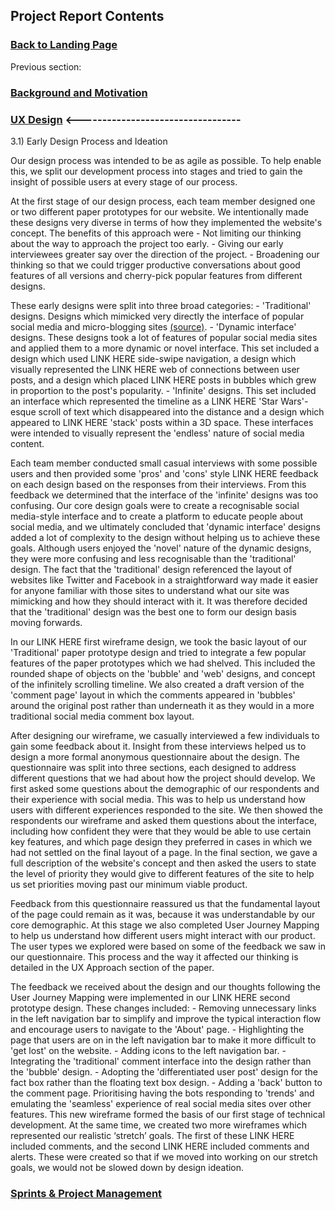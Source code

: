 ## Project Report Contents

###  [Back to Landing Page](../README.md)

Previous section:

### [Background and Motivation](BackgroundAndMotivation.md)

### [UX Design](UXDesign.md) <----------------------------------

3.1) Early Design Process and Ideation

Our design process was intended to be as agile as possible. To help enable this, we split our development process into stages and tried to gain the insight of possible users at every stage of our process. 

At the first stage of our design process, each team member designed one or two different paper prototypes for our website. We intentionally made these designs very diverse in terms of how they implemented the website's concept. The benefits of this approach were
        - Not limiting our thinking about the way to approach the project too early.
        - Giving our early interviewees greater say over the direction of the project.
        - Broadening our thinking so that we could trigger productive conversations about good features of all versions and cherry-pick popular features from different designs.

These early designs were split into three broad categories:
        - 'Traditional' designs. Designs which mimicked very directly the interface of popular social media and micro-blogging sites [(source)](https://github.com/A-Madeline-Bates/Group-Web-Project/blob/main/Design/prototypes/april/prototype-main.jpg).
        - 'Dynamic interface' designs. These designs took a lot of features of popular social media sites and applied them to a more dynamic or novel interface. This set                 included a design which used LINK HERE side-swipe navigation, a design which visually represented the LINK HERE web of connections between user posts, and a design which         placed LINK HERE posts in bubbles which grew in proportion to the post's popularity.
        - 'Infinite' designs. This set included an interface which represented the timeline as a LINK HERE 'Star Wars'-esque scroll of text which disappeared into the distance           and a design which appeared to LINK HERE 'stack' posts within a 3D space. These interfaces were intended to visually represent the 'endless' nature of social media               content.

Each team member conducted small casual interviews with some possible users and then provided some 'pros' and 'cons' style LINK HERE feedback on each design based on the responses from their interviews. From this feedback we determined that the interface of the 'infinite' designs was too confusing. Our core design goals were to create a recognisable social media-style interface and to create a platform to educate people about social media, and we ultimately concluded that 'dynamic interface' designs added a lot of complexity to the design without helping us to achieve these goals. Although users enjoyed the 'novel' nature of the dynamic designs, they were more confusing and less recognisable than the 'traditional' design. The fact that the 'traditional' design referenced the layout of websites like Twitter and Facebook in a straightforward way made it easier for anyone familiar with those sites to understand what our site was mimicking and how they should interact with it. It was therefore decided that the 'traditional' design was the best one to form our design basis moving forwards.
 
In our LINK HERE  first wireframe design, we took the basic layout of our 'Traditional' paper prototype design and tried to integrate a few popular features of the paper prototypes which we had shelved. This included the rounded shape of objects on the 'bubble' and 'web' designs, and concept of the infinitely scrolling timeline. We also created a draft version of the 'comment page' layout in which the comments appeared in 'bubbles' around the original post rather than underneath it as they would in a more traditional social media comment box layout.

After designing our wireframe, we casually interviewed a few individuals to gain some feedback about it. Insight from these interviews helped us to design a more formal anonymous questionnaire about the design. The questionnaire was split into three sections, each designed to address different questions that we had about how the project should develop. We first asked some questions about the demographic of our respondents and their experience with social media. This was to help us understand how users with different experiences responded to the site. We then showed the respondents our wireframe and asked them questions about the interface, including how confident they were that they would be able to use certain key features, and which page design they preferred in cases in which we had not settled on the final layout of a page. In the final section, we gave a full description of the website's concept and then asked the users to state the level of priority they would give to different features of the site to help us set priorities moving past our minimum viable product.

Feedback from this questionnaire reassured us that the fundamental layout of the page could remain as it was, because it was understandable by our core demographic.
At this stage we also completed User Journey Mapping to help us understand how different users might interact with our product. The user types we explored were based on some of the feedback we saw in our questionnaire. This process and the way it affected our thinking is detailed in the UX Approach section of the paper.

The feedback we received about the design and our thoughts following the User Journey Mapping were implemented in our LINK HERE second prototype design. These changes included:
      - Removing unnecessary links in the left navigation bar to simplify and improve the typical interaction flow and encourage users to navigate to the 'About' page.
      - Highlighting the page that users are on in the left navigation bar to make it more difficult to 'get lost' on the website.
      - Adding icons to the left navigation bar.
      - Integrating the 'traditional' comment interface into the design rather than the 'bubble' design.
      - Adopting the 'differentiated user post' design for the fact box rather than the floating text box design.
      - Adding a 'back' button to the comment page.
Prioritising having the bots responding to 'trends' and emulating the 'seamless' experience of real social media sites over other features.
This new wireframe formed the basis of our first stage of technical development. At the same time, we created two more wireframes which represented our realistic ‘stretch’ goals. The first of these LINK HERE included comments, and the second LINK HERE included comments and alerts. These were created so that if we moved into working on our stretch goals, we would not be slowed down by design ideation.


### [Sprints & Project Management](SprintsAndProjectManagements.md)
